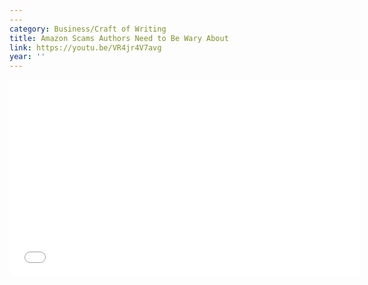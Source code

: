 ```yaml
---
---
category: Business/Craft of Writing
title: Amazon Scams Authors Need to Be Wary About
link: https://youtu.be/VR4jr4V7avg
year: ''
---
```

<iframe width="560" height="315" src="{{ page.link }}" frameborder="0" allowfullscreen></iframe>
